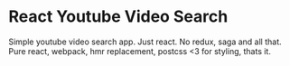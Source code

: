 # React Youtube Video Search

Simple youtube video search app. Just react. No redux, saga and all that.
Pure react, webpack, hmr replacement, postcss <3 for styling, thats it.
